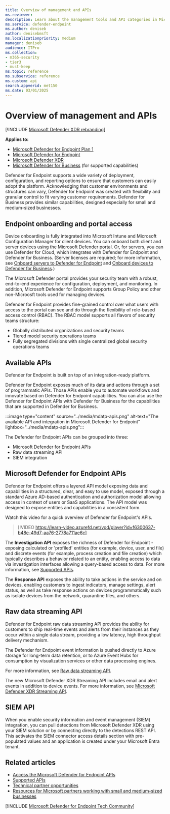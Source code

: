 ```yaml
---
title: Overview of management and APIs
ms.reviewer:
description: Learn about the management tools and API categories in Microsoft Defender for Endpoint
ms.service: defender-endpoint
ms.author: deniseb
author: denisebmsft
ms.localizationpriority: medium
manager: deniseb
audience: ITPro
ms.collection: 
- m365-security
- tier3
- must-keep
ms.topic: reference
ms.subservice: reference
ms.custom: api
search.appverid: met150
ms.date: 03/01/2025
---
```


# Overview of management and APIs

[!INCLUDE [Microsoft Defender XDR rebranding](../../includes/microsoft-defender.md)]

**Applies to:**
- [Microsoft Defender for Endpoint Plan 1](../microsoft-defender-endpoint.md)
- [Microsoft Defender for Endpoint](../microsoft-defender-endpoint.md)
- [Microsoft Defender XDR](/defender-xdr)
- [Microsoft Defender for Business](/defender-business) (for supported capabilities)

Defender for Endpoint supports a wide variety of deployment, configuration, and reporting options to ensure that customers can easily adopt the platform. Acknowledging that customer environments and structures can vary, Defender for Endpoint was created with flexibility and granular control to fit varying customer requirements. Defender for Business provides similar capabilities, designed especially for small and medium-sized businesses.

## Endpoint onboarding and portal access

Device onboarding is fully integrated into Microsoft Intune and Microsoft Configuration Manager for client devices. You can onboard both client and server devices using the Microsoft Defender portal. Or, for servers, you can use Defender for Cloud, which integrates with Defender for Endpoint and Defender for Business. (Server licenses are required; for more information, see [Onboard servers to Defender for Endpoint](/defender-endpoint/onboard-server) and [Onboard devices to Defender for Business](/defender-business/mdb-onboard-devices).)

The Microsoft Defender portal provides your security team with a robust, end-to-end experience for configuration, deployment, and monitoring. In addition, Microsoft Defender for Endpoint supports Group Policy and other non-Microosft tools used for managing devices.

Defender for Endpoint provides fine-grained control over what users with access to the portal can see and do through the flexibility of role-based access control (RBAC). The RBAC model supports all flavors of security teams structure:

- Globally distributed organizations and security teams
- Tiered model security operations teams
- Fully segregated divisions with single centralized global security operations teams

## Available APIs

Defender for Endpoint is built on top of an integration-ready platform. 

Defender for Endpoint exposes much of its data and actions through a set of programmatic APIs. Those APIs enable you to automate workflows and innovate based on Defender for Endpoint capabilities. You can also use the Defender for Endpoint APIs with Defender for Business for the capabilities that are supported in Defender for Business.

:::image type="content" source="../media/mdatp-apis.png" alt-text="The available API and integration in Microsoft Defender for Endpoint" lightbox="../media/mdatp-apis.png":::

The Defender for Endpoint APIs can be grouped into three:

- Microsoft Defender for Endpoint APIs
- Raw data streaming API
- SIEM integration

## Microsoft Defender for Endpoint APIs

Defender for Endpoint offers a layered API model exposing data and capabilities in a structured, clear, and easy to use model, exposed through a standard Azure  AD-based authentication and authorization model allowing access in context of users or SaaS applications. The API model was designed to expose entities and capabilities in a consistent form.

Watch this video for a quick overview of Defender for Endpoint's APIs.

> [!VIDEO https://learn-video.azurefd.net/vod/player?id=f6300637-b48e-49d7-aa76-2778a711ae6c]

The **Investigation API** exposes the richness of Defender for Endpoint - exposing calculated or 'profiled' entities (for example, device, user, and file) and discrete events (for example, process creation and file creation) which typically describes a behavior related to an entity, enabling access to data via investigation interfaces allowing a query-based access to data. For more information, see [Supported APIs](exposed-apis-list.md).

The **Response API** exposes the ability to take actions in the service and on devices, enabling customers to ingest indicators, manage settings, alert status, as well as take response actions on devices programmatically such as isolate devices from the network, quarantine files, and others.

## Raw data streaming API

Defender for Endpoint raw data streaming API provides the ability for customers to ship real-time events and alerts from their instances as they occur within a single data stream, providing a low latency, high throughput delivery mechanism.

The Defender for Endpoint event information is pushed directly to Azure storage for long-term data retention, or to Azure Event Hubs for consumption by visualization services or other data processing engines.

For more information, see [Raw data streaming API](raw-data-export.md).

The new Microsoft Defender XDR Streaming API includes email and alert events in addition to device events.
For more information, see [Microsoft Defender XDR Streaming API](/defender-xdr/streaming-api).

## SIEM API

When you enable security information and event management (SIEM) integration, you can pull detections from Microsoft Defender XDR using your SIEM solution or by connecting directly to the detections REST API. This activates the SIEM connector access details section with pre-populated values and an application is created under your Microsoft Entra tenant. 

## Related articles

- [Access the Microsoft Defender for Endpoint APIs](apis-intro.md)
- [Supported APIs](exposed-apis-list.md)
- [Technical partner opportunities](../partner-integration.md)
- [Resources for Microsoft partners working with small and medium-sized businesses](/defender-business/mdb-partners)

[!INCLUDE [Microsoft Defender for Endpoint Tech Community](../../includes/defender-mde-techcommunity.md)]
